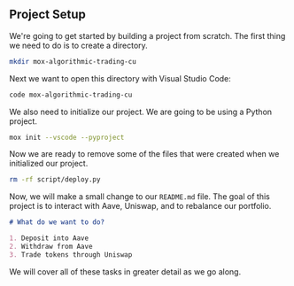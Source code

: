 ## Project Setup

We're going to get started by building a project from scratch. The first thing we need to do is to create a directory.

```bash
mkdir mox-algorithmic-trading-cu
```

Next we want to open this directory with Visual Studio Code:

```bash
code mox-algorithmic-trading-cu
```

We also need to initialize our project. We are going to be using a Python project.

```bash
mox init --vscode --pyproject
```

Now we are ready to remove some of the files that were created when we initialized our project.

```bash
rm -rf script/deploy.py
```

Now, we will make a small change to our `README.md` file. The goal of this project is to interact with Aave, Uniswap, and to rebalance our portfolio.

```markdown
# What do we want to do?

1. Deposit into Aave
2. Withdraw from Aave
3. Trade tokens through Uniswap 
```

We will cover all of these tasks in greater detail as we go along. 
